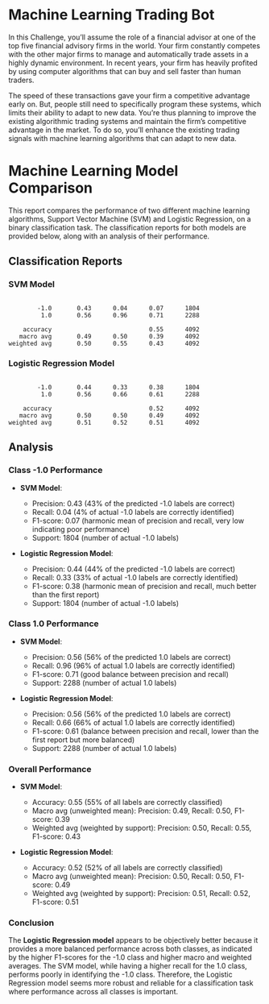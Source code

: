 # Machine Learning Trading Bot

In this Challenge, you’ll assume the role of a financial advisor at one of the top five financial advisory firms in the world. Your firm constantly competes with the other major firms to manage and automatically trade assets in a highly dynamic environment. In recent years, your firm has heavily profited by using computer algorithms that can buy and sell faster than human traders.

The speed of these transactions gave your firm a competitive advantage early on. But, people still need to specifically program these systems, which limits their ability to adapt to new data. You’re thus planning to improve the existing algorithmic trading systems and maintain the firm’s competitive advantage in the market. To do so, you’ll enhance the existing trading signals with machine learning algorithms that can adapt to new data.

# Machine Learning Model Comparison

This report compares the performance of two different machine learning algorithms, Support Vector Machine (SVM) and Logistic Regression, on a binary classification task. The classification reports for both models are provided below, along with an analysis of their performance.

## Classification Reports

### SVM Model

```              precision    recall  f1-score   support

        -1.0       0.43      0.04      0.07      1804
         1.0       0.56      0.96      0.71      2288

    accuracy                           0.55      4092
   macro avg       0.49      0.50      0.39      4092
weighted avg       0.50      0.55      0.43      4092
```

### Logistic Regression Model

```              precision    recall  f1-score   support

        -1.0       0.44      0.33      0.38      1804
         1.0       0.56      0.66      0.61      2288

    accuracy                           0.52      4092
   macro avg       0.50      0.50      0.49      4092
weighted avg       0.51      0.52      0.51      4092
```

## Analysis

### Class -1.0 Performance
- **SVM Model**:
  - Precision: 0.43 (43% of the predicted -1.0 labels are correct)
  - Recall: 0.04 (4% of actual -1.0 labels are correctly identified)
  - F1-score: 0.07 (harmonic mean of precision and recall, very low indicating poor performance)
  - Support: 1804 (number of actual -1.0 labels)
  
- **Logistic Regression Model**:
  - Precision: 0.44 (44% of the predicted -1.0 labels are correct)
  - Recall: 0.33 (33% of actual -1.0 labels are correctly identified)
  - F1-score: 0.38 (harmonic mean of precision and recall, much better than the first report)
  - Support: 1804 (number of actual -1.0 labels)

### Class 1.0 Performance
- **SVM Model**:
  - Precision: 0.56 (56% of the predicted 1.0 labels are correct)
  - Recall: 0.96 (96% of actual 1.0 labels are correctly identified)
  - F1-score: 0.71 (good balance between precision and recall)
  - Support: 2288 (number of actual 1.0 labels)
  
- **Logistic Regression Model**:
  - Precision: 0.56 (56% of the predicted 1.0 labels are correct)
  - Recall: 0.66 (66% of actual 1.0 labels are correctly identified)
  - F1-score: 0.61 (balance between precision and recall, lower than the first report but more balanced)
  - Support: 2288 (number of actual 1.0 labels)

### Overall Performance
- **SVM Model**:
  - Accuracy: 0.55 (55% of all labels are correctly classified)
  - Macro avg (unweighted mean): Precision: 0.49, Recall: 0.50, F1-score: 0.39
  - Weighted avg (weighted by support): Precision: 0.50, Recall: 0.55, F1-score: 0.43

- **Logistic Regression Model**:
  - Accuracy: 0.52 (52% of all labels are correctly classified)
  - Macro avg (unweighted mean): Precision: 0.50, Recall: 0.50, F1-score: 0.49
  - Weighted avg (weighted by support): Precision: 0.51, Recall: 0.52, F1-score: 0.51

### Conclusion
The **Logistic Regression model** appears to be objectively better because it provides a more balanced performance across both classes, as indicated by the higher F1-scores for the -1.0 class and higher macro and weighted averages. The SVM model, while having a higher recall for the 1.0 class, performs poorly in identifying the -1.0 class. Therefore, the Logistic Regression model seems more robust and reliable for a classification task where performance across all classes is important.
